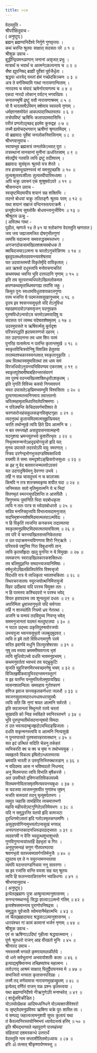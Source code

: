 ```yaml
---
title: ०८७
---
```

वेदस्तुति -  
श्रीपरीक्षिदुवाच -  
( अनुष्टुप् )  
ब्रह्मन् ब्रह्मण्यनिर्देश्ये निर्गुणे गुणवृत्तयः ।  
कथं चरन्ति श्रुतयः साक्षात् सदसतः परे ॥ १ ॥  
श्रीशुक उवाच -  
बुद्धीन्द्रियमनःप्राणान् जनानां असृजत् प्रभुः ।  
मात्रार्थं च भवार्थं च आत्मनेऽकल्पनाय च ॥ २ ॥  
सैषा ह्युपनिषद्‌ ब्राह्मी पूर्वेशां पूर्वजैर्धृता ।  
श्र्रद्धया धारयेद् यस्तां क्षेमं गच्छेदकिञ्चनः ॥ ३ ॥  
अत्र ते वर्णयिष्यामि गाथां नारायणान्विताम् ।  
नारदस्य च संवादं ऋषेर्नारायणस्य च ॥ ४ ॥  
एकदा नारदो लोकान् पर्यटन् भगवत्प्रियः ।  
सनातनमृषिं द्रष्टुं ययौ नारायणाश्रमम् ॥ ५ ॥  
यो वै भारतवर्षेऽस्मिन् क्शेमाय स्वस्तये नृणाम् ।  
धर्मज्ञानशमोपेतं आकल्पादास्थितस्तपः ॥ ६ ॥  
तत्रोपविष्टं ऋषिभिः कलापग्रामवासिभिः ।  
परीतं प्रणतोऽपृच्छद् इदमेव कुरूद्वह ॥ ७ ॥  
तस्मै ह्यवोचद्‌भगवान् ऋषीणां श्रृणतामिदम् ।  
यो ब्रह्मवादः पूर्वेषां जनलोकनिवासिनाम् ॥ ८ ॥  
श्रीभगवानुवाच -  
स्वायम्भुव ब्रह्मसत्रं जनलोकेऽभवत् पुरा ।  
तत्रस्थानां मानसानां मुनीनां ऊर्ध्वरेतसाम् ॥ ९ ॥  
श्वेतद्वीपं गतवति त्वयि द्रष्टुं तदीश्वरम् ।  
ब्रह्मवादः सुसंवृत्तः श्रुतयो यत्र शेरते ।  
तत्र हायमभूत्प्रश्नस्त्वं मां यमनुपृच्छसि ॥ १० ॥  
तुल्यश्रुततपःशीलाः तुल्यस्वीयारिमध्यमाः ।  
अपि चक्रुः प्रवचनं एकं शुश्रूषवोऽपरे ॥ ११ ॥  
श्रीसनन्दन उवाच -  
स्वसृष्टमिदमापीय शयानं सह शक्तिभिः ।  
तदन्ते बोधयां चक्रुः तल्लिङ्गैः श्रुतयः परम् ॥ १२ ॥  
यथा शयानं सम्राजं वन्दिनस्तत्पराक्रमैः ।  
प्रत्यूषेऽभेत्य सुश्लोकैः बोधयन्त्यनुजीविनः ॥ १३ ॥  
श्रीश्रुतय ऊचुः -  
( अवितथ गाथा -  
पुढील, म्हणजे १४ ते ४१ या श्लोकांना वेदस्तुति म्हणतात )  
जय जय जह्यजामजित दोषगृभीतगुणां  
त्वमसि यदात्मना समवरुद्धसमस्तभगः ।  
अगजगदोकसामखिलशक्त्यवबोधक ते  
क्वचिदजयाऽऽत्मना च चरतोऽनुचरेन्निगमः ॥ १४ ॥  
बृहदुपलब्धमेतदवयन्त्यवशेषतया  
यत उदयास्तमयौ विकृतेर्मृदि वाविकृतात् ।  
अत ऋषयो दधुस्त्वयि मनोवचनाचरितं  
कथमयथा भवन्ति भुवि दत्तपदानि नृणाम् ॥ १५ ॥  
इति तव सूरयस्त्र्यधिपतेऽखिललोकमल  
क्षपणकथामृताब्धिमवगाह्य तपांसि जहुः ।  
किमुत पुनः स्वधामविधुताशयकालगुणाः  
परम भजन्ति ये पदमजस्रसुखानुभवम् ॥ १६ ॥  
दृतय इव श्वसन्त्यसुभृतो यदि तेऽनुविधा  
महदहमादयोऽण्डमसृजन् यदनुग्रहतः  
पुरुषविधोऽन्वयोऽत्र चरमोऽन्नमयादिषु यः  
सदसतः परं त्वमथ यदेष्ववशेषमृतम् ॥ १७ ॥  
उदरमुपासते य ऋषिवर्त्मसु कूर्पदृशः  
परिसरपद्धतिं हृदयमारुणयो दहरम् ।  
तत उदगादनन्त तव धाम शिरः परमं  
पुनरिह यत्समेत्य न पतन्ति कृतान्तमुखे ॥ १८ ॥  
स्वकृतविचित्रयोनिषु विशन्निव हेतुतया  
तरतमतश्चकास्स्यनलवत् स्वकृतानुकृतिः ।  
अथ वितथास्वमूष्ववितथां तव धाम समं  
विरजधियोऽनुयन्त्यभिविपण्यव एकरसम् ॥ १९ ॥  
स्वकृतपुरेष्वमीष्वबहिरन्तरसंवरणं  
तव पुरुषं वदन्त्यखिलशक्तिधृतोंऽशकृतम् ।  
इति नृगतिं विविच्य कवयो निगमावपनं  
भवत उपासतेऽङ्‌घ्रिमभवम्भुवि विश्वसिताः ॥ २० ॥  
दुरवगमात्मतत्त्वनिगमाय तवात्ततनोः  
चरितमहामृताब्धिपरिवर्तपरिश्रमणाः ।  
न परिलषन्ति केचिदपवर्गमपीश्वर ते  
चरणसरोजहंसकुलसङ्गविसृष्टगृहाः ॥ २१ ॥  
त्वदनुपथं कुलायमिदमात्मसुहृत्प्रियवत्  
चरति तथोन्मुखे त्वयि हिते प्रिय आत्मनि च ।  
न बत रमन्त्यहो असदुपासनयात्महनो  
यदनुशया भ्रमन्त्युरुभये कुशरीरभृतः ॥ २२ ॥  
निभृतमरुन्मनोऽक्षदृढयोगयुजो हृदि यत्  
मुनय उपासते तदरयोऽपि ययुः स्मरणात् ।  
स्त्रिय उरगेन्द्रभोगभुजदण्डविषक्तधियो  
वयमपि ते समाः समदृशोऽङ्‌घ्रिसरोजसुधाः ॥ २३ ॥  
क इह नु वेद बतावरजन्मलयोऽग्रसरं  
यत उदगादृषिर्यमनु देवगणा उभये ।  
तर्हि न सन्न चासदुभयं न च कालजवः  
किमपि न तत्र शास्त्रमवकृष्य शयीत यदा ॥ २४ ॥  
जनिमसतः सतो मृतिमुतात्मनि ये च भिदां  
विपणमृतं स्मरन्त्युपदिशन्ति त आरुपितैः ।  
त्रिगुणमयः पुमानिति भिदा यदबोधकृता  
त्वयि न ततः परत्र स भवेदवबोधरसे ॥ २५ ॥  
सदिव मनस्त्रिवृत्त्वयि विभात्यसदामनुजात्  
सदभिमृशन्त्यशेषमिदमात्मतयाऽत्मविदः ।  
न हि विकृतिं त्यजन्ति कनकस्य तदात्मतया  
स्वकृतमनुप्रविष्टमिदमात्मतयावसितम् ॥ २६ ॥  
तव परि ये चरन्त्यखिलसत्त्वनिकेततया  
त उत पदाक्रमन्त्यविगणय्य शिरो निर्‌ऋतेः ।  
परिवयसे पशूनिव गिरा विबुधानपि तान्  
त्वयि कृतसौहृदाः खलु पुनन्ति न ये विमुखाः ॥ २७ ॥  
त्वमकरणः स्वराडखिलकारकशक्तिधरः  
तव बलिमुद्वहन्ति समदन्त्यजयानिमिषाः ।  
वर्षभुजोऽखिलक्षितिपतेरिव विश्वसृजो  
विदधति यत्र ये त्वधिकृता भवतश्चकिताः ॥ २८ ॥  
स्थिरचरजातयः स्युरजयोत्थनिमित्तयुजो  
विहर उदीक्षया यदि परस्य विमुक्त ततः ।  
न हि परमस्य कश्चिदपरो न परश्च भवेद्  
वियत इवापदस्य तव शून्यतुलां दधतः ॥ २९ ॥  
अपरिमिता ध्रुवास्तनुभृतो यदि सर्वगताः  
तर्हि न शास्यतेति नियमो ध्रव नेतरथा ।  
अजनि च यन्मयं तदविमुच्य नियन्तृ भवेत्  
सममनुजानतां यदमतं मतदुष्टतया ॥ ३० ॥  
न घटत उद्‌भवः प्रकृतिपूरुषयोरजयोः  
उभययुजा भवन्त्यसुभृतो जलबुद्‌बुदवत् ।  
त्वयि त इमे ततो विविधनामगुणैः परमे  
सरित इवार्णवे मधुनि लिल्युरशेषरसाः ॥ ३१ ॥  
नृषु तव मयया भ्रमममीष्ववगत्य भृशं  
त्वयि सुधियोऽभवे दधति भावमनुप्रभवम् ।  
कथमनुवर्ततां भवभयं तव यद्‌भ्रुकुटिः  
सृजति मुहुस्त्रिणमिरभवच्छरणेषु भयम् ॥ ३२ ॥  
विजितहृषीकवायुभिरदान्तमनस्तुरगं  
य इह यतन्ति यन्तुमतिलोलमुपायखिदः ।  
व्यसनशतान्विताः समवहाय गुरोश्चरणं  
वणिज इवाज सन्त्यकृतकर्णधरा जलधौ ॥ ३३ ॥  
स्वजनसुतात्मदारधनधामधरासुरथैः  
त्वयि सति किं नृणां श्रयत आत्मनि सर्वरसे ।  
इति सदजानतां मिथुनतो रतये चरतां  
सुखयति को न्विह स्वविहते स्वनिरस्तभगे ॥ ३४ ॥  
भुवि पुरुपुण्यतीर्थसदनान्यृषयो विमदाः  
त उत भवत्पदाम्बुजहृदोऽघभिदङ्‌घ्रिजलाः ।  
दधति सकृन्मनस्त्वयि य आत्मनि नित्यसुखे  
न पुनरुपासते पुरुषसारहरावसथान् ॥ ३५ ॥  
सत इदं उत्थितं सदिति चेन्ननु तर्कहतं  
व्यभिचरति क्व च क्व च मृषा न तथोभययुक् ।  
व्यवहृतये विकल्प इषितोऽन्धपरम्परया  
भ्रमयति भारती त उरुवृत्तिभिरुक्थजडान् ॥ ३६ ॥  
न यदिदमग्र आस न भविष्यदतो निधनाद्  
अनु मितमन्तरा त्वयि विभाति मृषैकरसे ।  
अत उपमीयते द्रविणजातिविकल्पपथैः  
वितथमनोविलासमृतमित्यवयन्त्यबुधाः ॥ ३७ ॥  
स यदजया त्वजामनुशयीत गुणांश्च जुषन्  
भजति सरूपतां तदनु मृत्युमपेतभगः ।  
त्वमुत जहासि तामहिरिव त्वचमात्तभगो  
महसि महीयसेऽष्टगुणितेऽपरिमेयभगः ॥ ३८ ॥  
यदि न समुद्धरन्ति यतयो हृदि कामजटा  
दुरधिगमोऽसतां हृदि गतोऽस्मृतकण्ठमणिः ।  
असुतृपयोगिनामुभयतोऽप्यसुखं भगवन्न्  
अनपगतान्तकादनधिरूढपदाद्‌भवतः ॥ ३९ ॥  
त्वदवगमी न वेत्ति भवदुत्थशुभाशुभयोः  
गुणविगुणान्वयांस्तर्हि देहभृतां च गिरः ।  
अनुयुगमन्वहं सगुण गीतपरम्परया  
श्रवणभृतो यतस्त्वमपवर्गगतिर्मनुजैः ॥ ४० ॥  
द्युपतय एव ते न ययुरन्तमनन्ततया  
त्वमपि यदन्तराण्डनिचया ननु सावरणाः ।  
ख इव रजांसि वान्ति वयसा सह यत् श्रुतयः  
त्वयि हि फलन्त्यतन्निरसनेन भवन्निधनाः ॥ ४१ ॥  
श्रीभगवानुवाच -  
( अनुष्टुप् )  
इत्येतद्‌ब्रह्मणः पुत्रा आश्रुत्यात्मानुशासनम् ।  
सनन्दनमथानर्चुः सिद्धा ज्ञात्वाऽऽत्मनो गतिम् ॥ ४२ ॥  
इत्यशेषसमाम्नाय पुराणोपनिषद्रसः ।  
समुद्धृतः पूर्वजातैः व्योमयानैर्महात्मभिः ॥ ४३ ॥  
त्वं चैतद्‌ब्रह्मदायाद श्रद्धयाऽऽत्मानुशासनम् ।  
धारयंश्चर गां कामं कामानां भर्जनं नृणाम् ॥ ४४ ॥  
श्रीशुक उवाच -  
एवं स ऋषिणाऽऽदिष्टं गृहीत्वा श्रद्धयात्मवान् ।  
पूर्णः श्रुतधरो राजन् आह वीरव्रतो मुनिः ॥ ४५ ॥  
श्रीनारद उवाच -  
नमस्तस्मै भगवते कृष्णायामलकीर्तये ।  
यो धत्ते सर्वभूतानां अभवायोशतीः कलाः ॥ ४६ ॥  
इत्याद्यमृषिमानम्य तच्छिष्यांश्च महात्मनः ।  
ततोऽगाद् आश्रमं साक्षात् पितुर्द्वैपायनस्य मे ॥ ४७ ॥  
सभाजितो भगवता कृतासनपरिग्रहः ।  
तस्मै तद् वर्णयामास नारायणमुखाच्छ्रुतम् ॥ ४८ ॥  
इत्येतद् वर्णितं राजन् यन्नः प्रश्नः कृतस्त्वया ।  
यथा ब्रह्मण्यनिर्देश्ये नीऋगुणेऽपि मनश्चरेत् ॥ ४९ ॥  
( शार्दूलविक्रीडित )  
योऽस्योत्प्रेक्षक आदिमध्यनिधने योऽव्यक्तजीवेश्वरो  
यः सृष्ट्वेदमनुप्रविश्य ऋषिणा चक्रे पुरः शास्ति ताः ।  
यं सम्पद्य जहात्यजामनुशयी सुप्तः कुलायं यथा  
तं कैवल्यनिरस्तयोनिमभयं ध्यायेदजस्रं हरिम् ॥ ५० ॥  
इति श्रीमद्भागवते महापुराणे पारमहंस्यां  
संहितायां दशमस्कन्धे उत्तरार्धे  
वेदस्तुति नाम सप्ताशीतितमोऽध्यायः ॥ ८७ ॥  
हरिः ॐ तत्सत् श्रीकृष्णार्पणमस्तु ॥